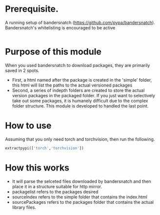 # Prerequisite.

A running setup of bandersnatch (https://github.com/pypa/bandersnatch).
Bandersnatch's whitelisting is encouraged to be active

```
```
# Purpose of this module
When you used bandersnatch to download packages, they are primarily saved in 2 spots.
- First, a html named after the package is created in the 'simple' folder, this html will list the paths to the actual versioned packages
- Second, a series of indepth folders are created to store the actual version packages in the packaged folder.
If you just want to selectively take out some packages, it is humanely difficult due to the complex folder structure. 
This module is developed to handled the last point.

# How to use
 Assuming that you only need torch and torchvision, then run the following.
```python
extractpypi(['torch','torchvision'])
```

# How this works
- It will parse the selceted files downloaded by bandersnatch and then place it in a structure suitable for http mirror.
- packagelist refers to the packages desired 
- sourceIndex refers to the simple folder that contains the index.html
- sourcePackages refers to the packages folder that contains the actual library files.
